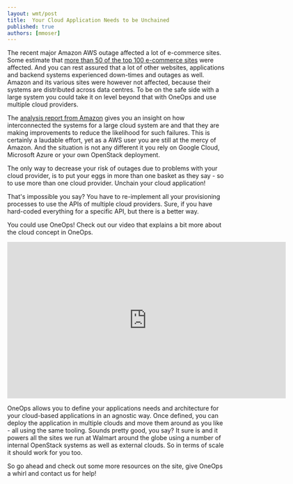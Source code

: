 ```yaml
---
layout: wmt/post
title:  Your Cloud Application Needs to be Unchained
published: true
authors: [mmoser]
---
```


The recent major Amazon AWS outage affected a lot of e-commerce sites. Some estimate that
[more than 50 of the top 100 e-commerce sites](http://www.businessinsider.com/aws-outage-hurt-internet-retailers-except-amazon-2017-3)
were affected. And you can rest assured that a lot of other websites, applications and backend systems experienced
down-times and outages as well. Amazon and its various sites were however not affected, because their systems are
distributed across data centres. To be on the safe side with a large system you could take it on level beyond that
with OneOps and use multiple cloud providers.

<!--more-->

The [analysis report from Amazon](https://aws.amazon.com/message/41926/) gives you an insight on how
interconnected the systems for a large cloud system are and that they are making improvements to reduce the
likelihood for such failures. This is certainly a laudable effort, yet as a AWS user you are still at the mercy of
Amazon. And the situation is not any different it you rely on Google Cloud, Microsoft Azure or
your own OpenStack deployment.

The only way to decrease your risk of outages due to problems with your cloud provider, is to put your eggs in
more than one basket as they say - so to use more than one cloud provider. Unchain your cloud application!

That's impossible you say? You have to re-implement all your provisioning processes to use the APIs of multiple
cloud providers. Sure, if you have hard-coded everything for a specific API, but there is a better way.

You could use OneOps! Check out our video that explains a bit more about the cloud concept in OneOps.

<div class="video">
<iframe width="640" height="360" src="https://www.youtube.com/embed/tmFguo76K90" frameborder="0" allowfullscreen></iframe>
</div>

OneOps allows you to define your applications needs and architecture for your cloud-based applications in an
agnostic way.  Once defined, you can deploy the application in multiple clouds and move them around as you like -
all using the same tooling.  Sounds pretty good, you say? It sure is and it powers all the sites we run at Walmart
around the globe using a number of internal OpenStack systems as well as external clouds. So in terms of scale it
should work for you too.

So go ahead and check out some more resources on the site, give OneOps a whirl and contact us for help!
